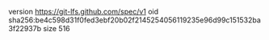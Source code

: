 version https://git-lfs.github.com/spec/v1
oid sha256:be4c598d31f0fed3ebf20b02f2145254056119235e96d99c151532ba3f22937b
size 516

